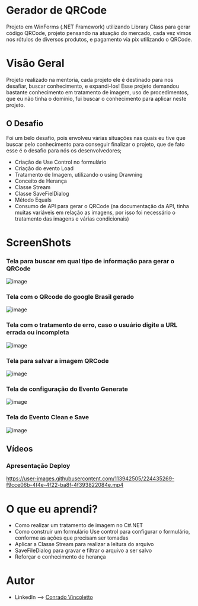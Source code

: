 # Gerador de QRCode

Projeto em WinForms (.NET Framework) utilizando Library Class para gerar código QRCode, projeto pensando na atuação do mercado, cada vez vimos nos rótulos de diversos produtos, e pagamento via pix utilizando o QRCode.

# Visão Geral

Projeto realizado na mentoria, cada projeto ele é destinado para nos desafiar, buscar conhecimento, e expandi-los! Esse projeto demandou bastante conhecimento em tratamento de imagem, uso de procedimentos, que eu não tinha o domínio, fui buscar o conhecimento para aplicar neste projeto.

## O Desafio

Foi um belo desafio, pois envolveu várias situações nas quais eu tive que buscar pelo conhecimento para conseguir finalizar o projeto, que de fato esse é o desafio para nós os desenvolvedores;

* Criação de Use Control no formulário
* Criação do evento Load
* Tratamento de Imagem, utilizando o using Drawning
* Conceito de Herança
* Classe Stream
* Classe SaveFielDialog
* Método Equals 
* Consumo de API para gerar o QRCode (na documentação da API, tinha muitas variáveis em relação as imagens, por isso foi necessário o tratamento das imagens e várias condicionais)

# ScreenShots

### Tela para buscar em qual tipo de informação para gerar o QRCode
![image](https://user-images.githubusercontent.com/113942505/224431650-a3e32946-cad9-41d4-bb44-97e6e0660cb8.png)

### Tela com o QRcode do google Brasil gerado
![image](https://user-images.githubusercontent.com/113942505/224432053-7dfc5e21-f262-4660-89bf-3684bc265f73.png)

### Tela com o tratamento de erro, caso o usuário digite a URL errada ou incompleta
![image](https://user-images.githubusercontent.com/113942505/224432233-4f6269ce-9dba-46eb-b407-85b0a36242e4.png)

### Tela para salvar a imagem QRCode
![image](https://user-images.githubusercontent.com/113942505/224434547-280d3f6b-70c6-4798-b1a1-4ea62aaed14e.png)

### Tela de configuração do Evento Generate 
![image](https://user-images.githubusercontent.com/113942505/224434921-ab60a77b-b507-4569-84bd-952e0faea1d8.png)

### Tela do Evento Clean e Save
![image](https://user-images.githubusercontent.com/113942505/224435036-8f7f1708-26d0-41d8-ae85-8fc63f52d781.png)


## Vídeos

### Apresentação Deploy

https://user-images.githubusercontent.com/113942505/224435269-f9cce06b-4f4e-4f22-ba8f-4f393822084e.mp4

# O que eu aprendi?

* Como realizar um tratamento de imagem no C#.NET
* Como construir um formulário Use control para configurar o formulário, conforme as ações que precisam ser tomadas
* Aplicar a Classe Stream para realizar a leitura do arquivo
* SaveFileDialog para gravar e filtrar o arquivo a ser salvo
* Reforçar o conhecimento de herança

# Autor

* LinkedIn --> [Conrado Vincoletto](www.linkedin.com/in/conradovincoletto)







